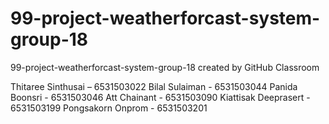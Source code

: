 # 99-project-weatherforcast-system-group-18
99-project-weatherforcast-system-group-18 created by GitHub Classroom

Thitaree Sinthusai – 6531503022
Bilal Sulaiman - 6531503044
Panida Boonsri - 6531503046
Att Chainant - 6531503090
Kiattisak Deeprasert - 6531503199
Pongsakorn Onprom - 6531503201
